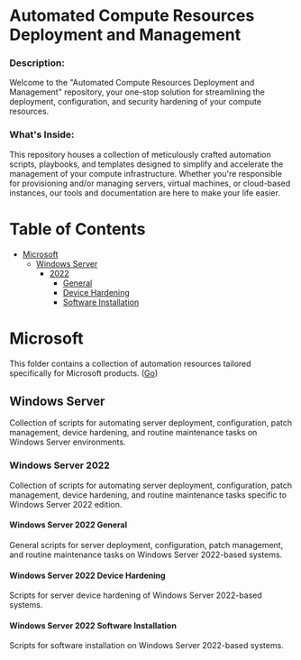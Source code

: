 Automated Compute Resources Deployment and Management
===========================

### Description:

Welcome to the "Automated Compute Resources Deployment and Management" repository, your one-stop solution for streamlining the deployment, configuration, and security hardening of your compute resources.

### What's Inside:

This repository houses a collection of meticulously crafted automation scripts, playbooks, and templates designed to simplify and accelerate the management of your compute infrastructure. Whether you're responsible for provisioning and/or managing servers, virtual machines, or cloud-based instances, our tools and documentation are here to make your life easier.

# Table of Contents

- [Microsoft](#microsoft)
    - [Windows Server](#windows-server)
        - [2022](#windows-server-2022)
            - [General](#windows-server-2022-general)
            - [Device Hardening](#windows-server-2022-device-hardening)
            - [Software Installation](#windows-server-2022-software-installation)
# Microsoft

This folder contains a collection of automation resources tailored specifically for Microsoft products. ([Go](Microsoft))

## Windows Server

Collection of scripts for automating server deployment, configuration, patch management, device hardening, and routine maintenance tasks on Windows Server environments.

### Windows Server 2022

Collection of scripts for automating server deployment, configuration, patch management, device hardening, and routine maintenance tasks specific to Windows Server 2022 edition.

#### Windows Server 2022 General

General scripts for server deployment, configuration, patch management, and routine maintenance tasks on Windows Server 2022-based systems.

#### Windows Server 2022 Device Hardening

Scripts for server device hardening of Windows Server 2022-based systems.

#### Windows Server 2022 Software Installation

Scripts for software installation on Windows Server 2022-based systems.
